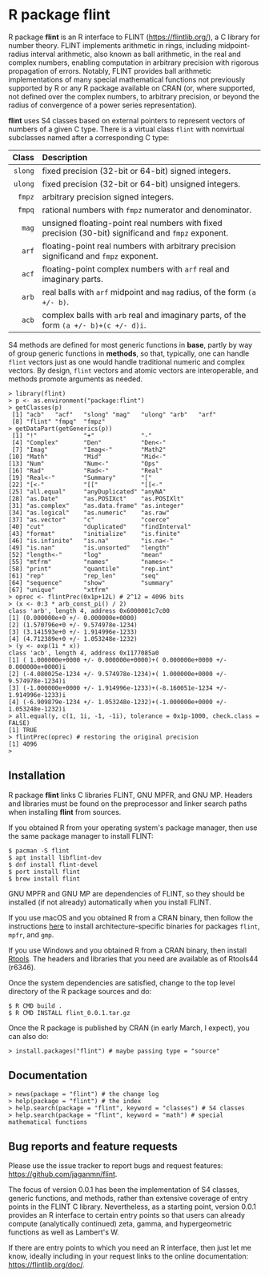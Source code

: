 # R package **flint**

R package **flint** is an R interface to FLINT (https://flintlib.org/),
a C library for number theory.  FLINT implements arithmetic in rings,
including midpoint-radius interval arithmetic, also known as ball
arithmetic, in the real and complex numbers, enabling computation in
arbitrary precision with rigorous propagation of errors.  Notably, FLINT
provides ball arithmetic implementations of many special mathematical
functions not previously supported by R or any R package available on
CRAN (or, where supported, not defined over the complex numbers, to
arbitrary precision, or beyond the radius of convergence of a power
series representation).

**flint** uses S4 classes based on external pointers to represent
vectors of numbers of a given C type.  There is a virtual class `flint`
with nonvirtual subclasses named after a corresponding C type:

  Class | Description
   ---: | :---
`slong` | fixed precision (32-bit or 64-bit) signed integers.
`ulong` | fixed precision (32-bit or 64-bit) unsigned integers.
 `fmpz` | arbitrary precision signed integers.
 `fmpq` | rational numbers with `fmpz` numerator and denominator.
  `mag` | unsigned floating-point real numbers with fixed precision (30-bit) significand and `fmpz` exponent.
  `arf` | floating-point real numbers with arbitrary precision significand and `fmpz` exponent.
  `acf` | floating-point complex numbers with `arf` real and imaginary parts.
  `arb` | real balls with `arf` midpoint and `mag` radius, of the form `(a +/- b)`.
  `acb` | complex balls with `arb` real and imaginary parts, of the form `(a +/- b)+(c +/- d)i`.

S4 methods are defined for most generic functions in **base**, partly
by way of group generic functions in **methods**, so that, typically,
one can handle `flint` vectors just as one would handle traditional
numeric and complex vectors.  By design, `flint` vectors and atomic
vectors are interoperable, and methods promote arguments as needed.

```
> library(flint)
> p <- as.environment("package:flint")
> getClasses(p)
 [1] "acb"   "acf"   "slong" "mag"   "ulong" "arb"   "arf"
 [8] "flint" "fmpq"  "fmpz"
> getDataPart(getGenerics(p))
 [1] "!"             "+"             "-"
 [4] "Complex"       "Den"           "Den<-"
 [7] "Imag"          "Imag<-"        "Math2"
[10] "Math"          "Mid"           "Mid<-"
[13] "Num"           "Num<-"         "Ops"
[16] "Rad"           "Rad<-"         "Real"
[19] "Real<-"        "Summary"       "["
[22] "[<-"           "[["            "[[<-"
[25] "all.equal"     "anyDuplicated" "anyNA"
[28] "as.Date"       "as.POSIXct"    "as.POSIXlt"
[31] "as.complex"    "as.data.frame" "as.integer"
[34] "as.logical"    "as.numeric"    "as.raw"
[37] "as.vector"     "c"             "coerce"
[40] "cut"           "duplicated"    "findInterval"
[43] "format"        "initialize"    "is.finite"
[46] "is.infinite"   "is.na"         "is.na<-"
[49] "is.nan"        "is.unsorted"   "length"
[52] "length<-"      "log"           "mean"
[55] "mtfrm"         "names"         "names<-"
[58] "print"         "quantile"      "rep.int"
[61] "rep"           "rep_len"       "seq"
[64] "sequence"      "show"          "summary"
[67] "unique"        "xtfrm"
> oprec <- flintPrec(0x1p+12L) # 2^12 = 4096 bits
> (x <- 0:3 * arb_const_pi() / 2)
class 'arb', length 4, address 0x6000001c7c00
[1] (0.000000e+0 +/- 0.000000e+0000)
[2] (1.570796e+0 +/- 9.574978e-1234)
[3] (3.141593e+0 +/- 1.914996e-1233)
[4] (4.712389e+0 +/- 1.053248e-1232)
> (y <- exp(1i * x))
class 'acb', length 4, address 0x1177085a0
[1] ( 1.000000e+0000 +/- 0.000000e+0000)+( 0.000000e+0000 +/- 0.000000e+0000)i
[2] (-4.080025e-1234 +/- 9.574978e-1234)+( 1.000000e+0000 +/- 9.574978e-1234)i
[3] (-1.000000e+0000 +/- 1.914996e-1233)+(-8.160051e-1234 +/- 1.914996e-1233)i
[4] (-6.909879e-1234 +/- 1.053248e-1232)+(-1.000000e+0000 +/- 1.053248e-1232)i
> all.equal(y, c(1, 1i, -1, -1i), tolerance = 0x1p-1000, check.class = FALSE)
[1] TRUE
> flintPrec(oprec) # restoring the original precision
[1] 4096
>
```

## Installation

R package **flint** links C libraries FLINT, GNU MPFR, and GNU MP.
Headers and libraries must be found on the preprocessor and linker
search paths when installing **flint** from sources.

If you obtained R from your operating system's package manager, then
use the same package manager to install FLINT:

```
$ pacman -S flint
$ apt install libflint-dev
$ dnf install flint-devel
$ port install flint
$ brew install flint
```

GNU MPFR and GNU MP are dependencies of FLINT, so they should be
installed (if not already) automatically when you install FLINT.

If you use macOS and you obtained R from a CRAN binary, then follow the
instructions [here](https://mac.r-project.org/bin/) to install
architecture-specific binaries for packages `flint`, `mpfr`, and `gmp`.

If you use Windows and you obtained R from a CRAN binary, then install
[Rtools](https://cran.r-project.org/bin/windows/Rtools/).  The headers
and libraries that you need are available as of Rtools44 (r6346).

Once the system dependencies are satisfied, change to the top level
directory of the R package sources and do:

```
$ R CMD build .
$ R CMD INSTALL flint_0.0.1.tar.gz
```

Once the R package is published by CRAN (in early March, I expect),
you can also do:

```
> install.packages("flint") # maybe passing type = "source"
```

## Documentation

```
> news(package = "flint") # the change log
> help(package = "flint") # the index
> help.search(package = "flint", keyword = "classes") # S4 classes
> help.search(package = "flint", keyword = "math") # special mathematical functions
```

## Bug reports and feature requests

Please use the issue tracker to report bugs and request features:
https://github.com/jaganmn/flint.

The focus of version 0.0.1 has been the implementation of S4 classes,
generic functions, and methods, rather than extensive coverage of entry
points in the FLINT C library.  Nevertheless, as a starting point,
version 0.0.1 provides an R interface to certain entry points so that
users can already compute (analytically continued) zeta, gamma, and
hypergeometric functions as well as Lambert's W.

If there are entry points to which you need an R interface, then just
let me know, ideally including in your request links to the online
documentation: https://flintlib.org/doc/.
